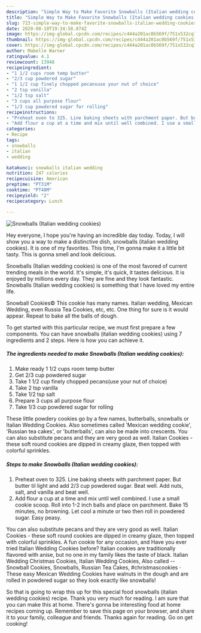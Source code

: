 ```yaml
---
description: "Simple Way to Make Favorite Snowballs (Italian wedding cookies)"
title: "Simple Way to Make Favorite Snowballs (Italian wedding cookies)"
slug: 723-simple-way-to-make-favorite-snowballs-italian-wedding-cookies
date: 2020-08-10T19:34:58.874Z
image: https://img-global.cpcdn.com/recipes/c444a201ac0b569f/751x532cq70/snowballs-italian-wedding-cookies-recipe-main-photo.jpg
thumbnail: https://img-global.cpcdn.com/recipes/c444a201ac0b569f/751x532cq70/snowballs-italian-wedding-cookies-recipe-main-photo.jpg
cover: https://img-global.cpcdn.com/recipes/c444a201ac0b569f/751x532cq70/snowballs-italian-wedding-cookies-recipe-main-photo.jpg
author: Mabelle Warner
ratingvalue: 4.1
reviewcount: 13948
recipeingredient:
- "1 1/2 cups room temp butter"
- "2/3 cup powdered sugar"
- "1 1/2 cup finely chopped pecansuse your nut of choice"
- "2 tsp vanilla"
- "1/2 tsp salt"
- "3 cups all purpose flour"
- "1/3 cup powdered sugar for rolling"
recipeinstructions:
- "Preheat oven to 325. Line baking sheets with parchment paper. But butter til light and add 2/3 cup powdered sugar. Beat well. Add nuts, salt, and vanilla and beat well."
- "Add flour a cup at a time and mix until well combined. I use a small cookie scoop. Roll into 1-2 inch balls and place on parchment. Bake 15 minutes, no browning. Let cool a minute or two then roll in powdered sugar. Easy peasy."
categories:
- Recipe
tags:
- snowballs
- italian
- wedding

katakunci: snowballs italian wedding 
nutrition: 247 calories
recipecuisine: American
preptime: "PT31M"
cooktime: "PT48M"
recipeyield: "2"
recipecategory: Lunch

---
```



![Snowballs (Italian wedding cookies)](https://img-global.cpcdn.com/recipes/c444a201ac0b569f/751x532cq70/snowballs-italian-wedding-cookies-recipe-main-photo.jpg)

Hey everyone, I hope you're having an incredible day today. Today, I will show you a way to make a distinctive dish, snowballs (italian wedding cookies). It is one of my favorites. This time, I'm gonna make it a little bit tasty. This is gonna smell and look delicious.

Snowballs (Italian wedding cookies) is one of the most favored of current trending meals in the world. It's simple, it's quick, it tastes delicious. It is enjoyed by millions every day. They are fine and they look fantastic. Snowballs (Italian wedding cookies) is something that I have loved my entire life.

Snowball Cookies© This cookie has many names. Italian wedding, Mexican Wedding, even Russia Tea Cookies, etc, etc. One thing for sure is it would appear. Repeat to bake all the balls of dough.


To get started with this particular recipe, we must first prepare a few components. You can have snowballs (italian wedding cookies) using 7 ingredients and 2 steps. Here is how you can achieve it.

<!--inarticleads1-->

##### The ingredients needed to make Snowballs (Italian wedding cookies):

1. Make ready 1 1/2 cups room temp butter
1. Get 2/3 cup powdered sugar
1. Take 1 1/2 cup finely chopped pecans(use your nut of choice)
1. Take 2 tsp vanilla
1. Take 1/2 tsp salt
1. Prepare 3 cups all purpose flour
1. Take 1/3 cup powdered sugar for rolling


These little powdery cookies go by a few names, butterballs, snowballs or Italian Wedding Cookies. Also sometimes called &#39;Mexican wedding cookie&#39;, &#39;Russian tea cakes&#39;, or &#39;butterballs&#39;, can also be made into crescents. You can also substitute pecans and they are very good as well. Italian Cookies - these soft round cookies are dipped in creamy glaze, then topped with colorful sprinkles. 

<!--inarticleads2-->

##### Steps to make Snowballs (Italian wedding cookies):

1. Preheat oven to 325. Line baking sheets with parchment paper. But butter til light and add 2/3 cup powdered sugar. Beat well. Add nuts, salt, and vanilla and beat well.
1. Add flour a cup at a time and mix until well combined. I use a small cookie scoop. Roll into 1-2 inch balls and place on parchment. Bake 15 minutes, no browning. Let cool a minute or two then roll in powdered sugar. Easy peasy.


You can also substitute pecans and they are very good as well. Italian Cookies - these soft round cookies are dipped in creamy glaze, then topped with colorful sprinkles. A fun cookie for any occasion, and Have you ever tried Italian Wedding Cookies before? Italian cookies are traditionally flavored with anise, but no one in my family likes the taste of black. Italian Wedding Christmas Cookies, Italian Wedding Cookies, Also called -- Snowball Cookies, Snowballs, Russian Tea Cakes, #christmascookies · These easy Mexican Wedding Cookies have walnuts in the dough and are rolled in powdered sugar so they look exactly like snowballs! 

So that is going to wrap this up for this special food snowballs (italian wedding cookies) recipe. Thank you very much for reading. I am sure that you can make this at home. There's gonna be interesting food at home recipes coming up. Remember to save this page on your browser, and share it to your family, colleague and friends. Thanks again for reading. Go on get cooking!
